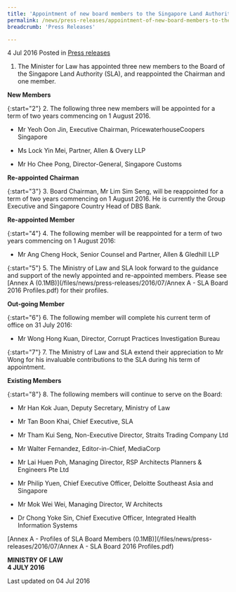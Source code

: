 ```yaml
---
title: 'Appointment of new board members to the Singapore Land Authority'
permalink: /news/press-releases/appointment-of-new-board-members-to-the--singapore-land-authorit
breadcrumb: 'Press Releases'

---
```



4 Jul 2016 Posted in [Press releases](/news/press-releases)

1. The Minister for Law has appointed three new members to the Board of the Singapore Land Authority (SLA), and reappointed the Chairman and one member.

**New Members**

{:start="2"}
2. The following three new members will be appointed for a term of two years commencing on 1 August 2016.

* Mr Yeoh Oon Jin, Executive Chairman, PricewaterhouseCoopers Singapore

* Ms Lock Yin Mei, Partner, Allen & Overy LLP

*  Mr Ho Chee Pong, Director-General, Singapore Customs

**Re-appointed Chairman**

{:start="3"}
3. Board Chairman, Mr Lim Sim Seng, will be reappointed for a term of two years commencing on 1 August 2016. He is currently the Group Executive and Singapore Country Head of DBS Bank.

**Re-appointed Member**

{:start="4"}
4. The following member will be reappointed for a term of two years commencing on 1 August 2016:

* Mr Ang Cheng Hock, Senior Counsel and Partner, Allen & Gledhill LLP

{:start="5"}
5. The Ministry of Law and SLA look forward to the guidance and support of the newly appointed and re-appointed members. Please see [Annex A (0.1MB)](/files/news/press-releases/2016/07/Annex A - SLA Board 2016 Profiles.pdf) for their profiles.

**Out-going Member**

{:start="6"}
6. The following member will complete his current term of office on 31 July 2016:  

* Mr Wong Hong Kuan, Director, Corrupt Practices Investigation Bureau

{:start="7"}
7. The Ministry of Law and SLA extend their appreciation to Mr Wong for his invaluable contributions to the SLA during his term of appointment.

**Existing Members**

{:start="8"}
8. The following members will continue to serve on the Board:

* Mr Han Kok Juan, Deputy Secretary, Ministry of Law



* Mr Tan Boon Khai, Chief Executive, SLA


* Mr Tham Kui Seng, Non-Executive Director, Straits Trading Company Ltd


* Mr Walter Fernandez, Editor-in-Chief, MediaCorp


* Mr Lai Huen Poh, Managing Director, RSP Architects Planners & Engineers Pte Ltd


* Mr Philip Yuen, Chief Executive Officer, Deloitte Southeast Asia and Singapore


* Mr Mok Wei Wei, Managing Director, W Architects


* Dr Chong Yoke Sin, Chief Executive Officer, Integrated Health Information Systems

[Annex A - Profiles of SLA Board Members (0.1MB)](/files/news/press-releases/2016/07/Annex A - SLA Board 2016 Profiles.pdf)


**MINISTRY OF LAW**  
**4 JULY 2016**


<p class="right-side-updated">Last updated on 04 Jul 2016</p>


